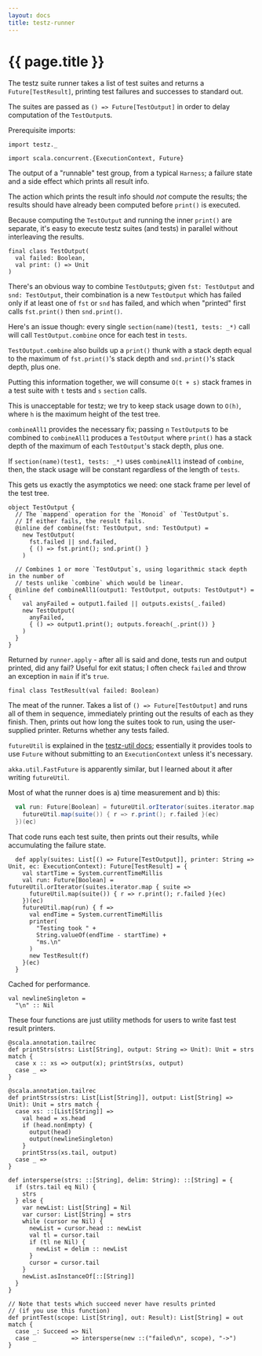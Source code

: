 ```yaml
---
layout: docs
title: testz-runner
---
```


# {{ page.title }}

The testz suite runner takes a list of test suites and returns a
`Future[TestResult]`, printing test failures and successes to standard out.

The suites are passed as `() => Future[TestOutput]` in order to delay computation
of the `TestOutput`s.

Prerequisite imports:

```tut:silent
import testz._

import scala.concurrent.{ExecutionContext, Future}
```

The output of a "runnable" test group, from a typical `Harness`;
a failure state and a side effect which prints all result info.

The action which prints the result info should *not* compute the
results; the results should have already been computed before `print()`
is executed.

Because computing the `TestOutput` and running the inner `print()` are separate,
it's easy to execute testz suites (and tests) in parallel without interleaving
the results.

```tut:silent
final class TestOutput(
  val failed: Boolean,
  val print: () => Unit
)
```

There's an obvious way to combine `TestOutput`s; given `fst: TestOutput` and
`snd: TestOutput`, their combination is a new `TestOutput` which has failed
only if at least one of `fst` or `snd` has failed, and which when "printed"
first calls `fst.print()` then `snd.print()`.

Here's an issue though: every single `section(name)(test1, tests: _*)` call
will call `TestOutput.combine` once for each test in `tests`.

`TestOutput.combine` also builds up a `print()` thunk with a stack depth equal to
the maximum of `fst.print()`'s stack depth and `snd.print()`'s stack depth, plus one.

Putting this information together, we will consume `O(t + s)` stack frames in a test
suite with `t` tests and `s` `section` calls.

This is unacceptable for testz; we try to keep stack usage down to `O(h)`, where
`h` is the maximum height of the test tree.

`combineAll1` provides the necessary fix; passing `n` `TestOutput`s to be combined
to `combineAll1` produces a `TestOutput` where `print()` has a stack depth of the
maximum of each `TestOutput`'s stack depth, plus one.

If `section(name)(test1, tests: _*)` uses `combineAll1` instead of `combine`,
then, the stack usage will be constant regardless of the length of `tests`.

This gets us exactly the asymptotics we need: one stack frame per level of the
test tree.

```tut:silent
object TestOutput {
  // The `mappend` operation for the `Monoid` of `TestOutput`s.
  // If either fails, the result fails.
  @inline def combine(fst: TestOutput, snd: TestOutput) =
    new TestOutput(
      fst.failed || snd.failed,
      { () => fst.print(); snd.print() }
    )

  // Combines 1 or more `TestOutput`s, using logarithmic stack depth in the number of
  // tests unlike `combine` which would be linear.
  @inline def combineAll1(output1: TestOutput, outputs: TestOutput*) = {
    val anyFailed = output1.failed || outputs.exists(_.failed)
    new TestOutput(
      anyFailed,
      { () => output1.print(); outputs.foreach(_.print()) }
    )
  }
}
```

Returned by `runner.apply` - after all is said and done,
tests run and output printed, did any fail?
Useful for exit status; I often check `failed` and throw an exception
in `main` if it's `true`.

```tut:silent
final class TestResult(val failed: Boolean)
```

The meat of the runner.
Takes a list of `() => Future[TestOutput]` and runs all of them in sequence,
immediately printing out the results of each as they finish.
Then, prints out how long the suites took to run, using the user-supplied printer.
Returns whether any tests failed.

`futureUtil` is explained in the [testz-util docs](./10-util.md);
essentially it provides tools to use `Future` without submitting to an
`ExecutionContext` unless it's necessary.

`akka.util.FastFuture` is apparently similar, but I learned about it after
writing `futureUtil`.

Most of what the runner does is a) time measurement and b) this:
```scala
  val run: Future[Boolean] = futureUtil.orIterator(suites.iterator.map { suite =>
    futureUtil.map(suite()) { r => r.print(); r.failed }(ec)
  })(ec)
```

That code runs each test suite, then prints out their results, while accumulating
the failure state.

```tut:silent
  def apply(suites: List[() => Future[TestOutput]], printer: String => Unit, ec: ExecutionContext): Future[TestResult] = {
    val startTime = System.currentTimeMillis
    val run: Future[Boolean] = futureUtil.orIterator(suites.iterator.map { suite =>
      futureUtil.map(suite()) { r => r.print(); r.failed }(ec)
    })(ec)
    futureUtil.map(run) { f =>
      val endTime = System.currentTimeMillis
      printer(
        "Testing took " +
        String.valueOf(endTime - startTime) +
        "ms.\n"
      )
      new TestResult(f)
    }(ec)
  }
```

Cached for performance.

```tut:silent
val newlineSingleton =
  "\n" :: Nil
```

These four functions are just utility methods for users to write fast
test result printers.

```tut:silent
@scala.annotation.tailrec
def printStrs(strs: List[String], output: String => Unit): Unit = strs match {
  case x :: xs => output(x); printStrs(xs, output)
  case _ =>
}

@scala.annotation.tailrec
def printStrss(strs: List[List[String]], output: List[String] => Unit): Unit = strs match {
  case xs: ::[List[String]] =>
    val head = xs.head
    if (head.nonEmpty) {
      output(head)
      output(newlineSingleton)
    }
    printStrss(xs.tail, output)
  case _ =>
}

def intersperse(strs: ::[String], delim: String): ::[String] = {
  if (strs.tail eq Nil) {
    strs
  } else {
    var newList: List[String] = Nil
    var cursor: List[String] = strs
    while (cursor ne Nil) {
      newList = cursor.head :: newList
      val tl = cursor.tail
      if (tl ne Nil) {
        newList = delim :: newList
      }
      cursor = cursor.tail
    }
    newList.asInstanceOf[::[String]]
  }
}

// Note that tests which succeed never have results printed
// (if you use this function)
def printTest(scope: List[String], out: Result): List[String] = out match {
  case _: Succeed => Nil
  case _          => intersperse(new ::("failed\n", scope), "->")
}
```
